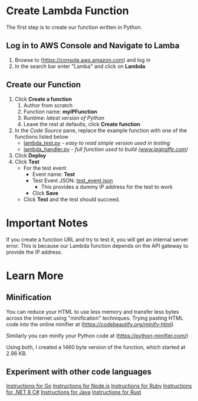 # Create Lambda Function
The first step is to create our function written in Python.

## Log in to AWS Console and Navigate to Lamba
1. Browse to (https://console.aws.amazon.com) and log in
2. In the search bar enter "Lamba" and click on **Lambda**
## Create our Function
1. Click **Create a function**
    1. Author from scratch
    2. Function name: **myIPFunction**
    3. Runtime: *latest version of Python*
    4. Leave the rest at defaults, click **Create function**
2. In the *Code Source* pane, replace the example function with one of the functions listed below
    - [lambda_test.py](lambda_test.py) - *easy to read simple version used in testing*
    - [lambda_handler.py](lambda_handler.py) - *full function used to build (www.ipgiraffe.com)*
3. Click **Deploy**
4. Click **Test**
    - For the test event
      - Event name: **Test**
      - Test Event JSON: [test_event.json](test_event.json)
        - This provides a dummy IP address for the test to work
      - Click **Save**
    - Click **Test** and the test should succeed.

# Important Notes
If you create a function URL and try to test it, you will get an internal server error. This is because our Lambda function depends on the API gateway to provide the IP address.

# Learn More
## Minification
You can reduce your HTML to use less memory and transfer less bytes across the Internet using "minification" techniques. Trying pasting HTML code into the online minifier at (https://codebeautify.org/minify-html)

Similarly you can minify your Python code at (https://python-minifier.com/)

Using both, I created a 1460 byte version of the function, which started at 2.96 KB.

## Experiment with other code languages
[Instructions for Go](2_Lambda_Function_Go.md)
[Instructions for Node.js](2_Lambda_Function_Node.md)
[Instructions for Ruby](2_Lambda_Function_Ruby.md)
[Instructions for .NET 8 C#](2_Lambda_Function_DotNet.md)
[Instructions for Java](2_Lambda_Function_Java.md)
[Instructions for Rust](2_Lambda_Function_Rust.md)
